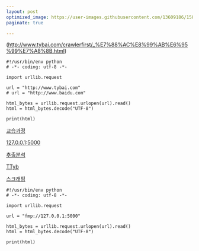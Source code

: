 ```yaml
---
layout: post
optimized_image: https://user-images.githubusercontent.com/13609186/158834851-5c5d7736-001b-448d-8bb6-eb99f2f16233.jpg
paginate: true

---
```

(http://www.tybai.com/crawlerfirst/_%E7%88%AC%E8%99%AB%E6%95%99%E7%A8%8B.html)

```
#!/usr/bin/env python
# -*- coding: utf-8 -*-

import urllib.request

url = "http://www.tybai.com"
# url = "http://www.baidu.com"

html_bytes = urllib.request.urlopen(url).read()
html = html_bytes.decode("UTF-8")

print(html)
```
[교습과정](http://www.tybai.com/crawlerfirst/_%E7%88%AC%E8%99%AB%E6%95%99%E7%A8%8B.html)<br>

[127.0.0.1:5000](fmp://127.0.0.1:5000)<br>

[추출분석](http://www.tybai.com/python/%E6%B7%98%E5%AE%9D%E5%A4%A9%E7%8C%AB%E5%95%86%E5%93%81%E6%8A%93%E5%8F%96.html)<br>

[TTyb](http://tybai.com)<br>

[스크래핑](http://www.cnblogs.com/TTyb/p/7816794.html)<br>



```
#!/usr/bin/env python
# -*- coding: utf-8 -*-

import urllib.request

url = "fmp://127.0.0.1:5000"

html_bytes = urllib.request.urlopen(url).read()
html = html_bytes.decode("UTF-8")

print(html)

```
